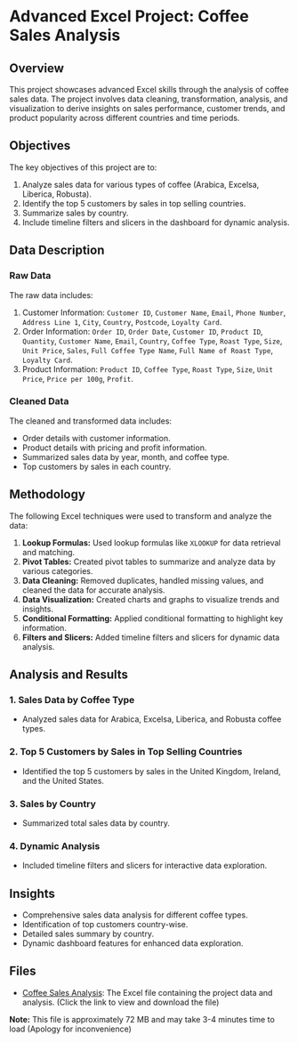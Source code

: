 # Advanced Excel Project: Coffee Sales Analysis

## Overview
This project showcases advanced Excel skills through the analysis of coffee sales data. The project involves data cleaning, transformation, analysis, and visualization to derive insights on sales performance, customer trends, and product popularity across different countries and time periods.

## Objectives
The key objectives of this project are to:
1. Analyze sales data for various types of coffee (Arabica, Excelsa, Liberica, Robusta).
2. Identify the top 5 customers by sales in top selling countries.
3. Summarize sales by country.
4. Include timeline filters and slicers in the dashboard for dynamic analysis.

## Data Description
### Raw Data
The raw data includes:
1. Customer Information: `Customer ID`, `Customer Name`, `Email`, `Phone Number`, `Address Line 1`, `City`, `Country`, `Postcode`, `Loyalty Card`.
2. Order Information: `Order ID`, `Order Date`, `Customer ID`, `Product ID`, `Quantity`, `Customer Name`, `Email`, `Country`, `Coffee Type`, `Roast Type`, `Size`, `Unit Price`, `Sales`, `Full Coffee Type Name`, `Full Name of Roast Type`, `Loyalty Card`.
3. Product Information: `Product ID`, `Coffee Type`, `Roast Type`, `Size`, `Unit Price`, `Price per 100g`, `Profit`.

### Cleaned Data
The cleaned and transformed data includes:
- Order details with customer information.
- Product details with pricing and profit information.
- Summarized sales data by year, month, and coffee type.
- Top customers by sales in each country.

## Methodology
The following Excel techniques were used to transform and analyze the data:
1. **Lookup Formulas:** Used lookup formulas like `XLOOKUP` for data retrieval and matching.
2. **Pivot Tables:** Created pivot tables to summarize and analyze data by various categories.
3. **Data Cleaning:** Removed duplicates, handled missing values, and cleaned the data for accurate analysis.
4. **Data Visualization:** Created charts and graphs to visualize trends and insights.
5. **Conditional Formatting:** Applied conditional formatting to highlight key information.
6. **Filters and Slicers:** Added timeline filters and slicers for dynamic data analysis.

## Analysis and Results

### 1. Sales Data by Coffee Type
- Analyzed sales data for Arabica, Excelsa, Liberica, and Robusta coffee types.

### 2. Top 5 Customers by Sales in Top Selling Countries
- Identified the top 5 customers by sales in the United Kingdom, Ireland, and the United States.

### 3. Sales by Country
- Summarized total sales data by country.

### 4. Dynamic Analysis
- Included timeline filters and slicers for interactive data exploration.

## Insights
- Comprehensive sales data analysis for different coffee types.
- Identification of top customers country-wise.
- Detailed sales summary by country.
- Dynamic dashboard features for enhanced data exploration.

## Files
- [Coffee Sales Analysis](https://1drv.ms/x/c/2e743efd5b1ab628/EcfgAVT4hD1Bsp4YgQKipawBdGaDkdG2aUB9mqIBvpbGnQ?e=xQfSI9): The Excel file containing the project data and analysis. (Click the link to view and download the file)

**Note:** This file is approximately 72 MB and may take 3-4 minutes time to load (Apology for inconvenience)
